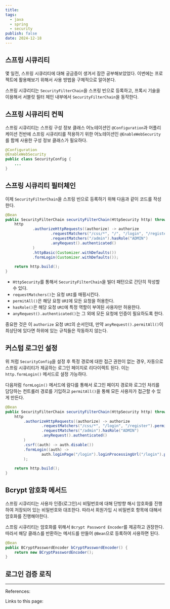 ```yaml
---
title: 
tags:
  - java
  - spring
  - security
publish: false
date: 2024-12-18
---
```

## 스프링 시큐리티
몇 일전, 스프링 시큐리티에 대해 궁금증이 생겨서 잠깐 공부해보았었다. 이번에는 프로젝트에 활용해보기 위해서 사용 방법을 구체적으로 알아본다. 

스프링 시큐리티는 `SecurityFilterChain`을 스프링 빈으로 등록하고, 프록시 기술을 이용해서 서블릿 필터 체인 내부에서 `SecurityFilterChain`을 동작한다.

## 스프링 시큐리티 컨픽
스프링 시큐리티는 스프링 구성 정보 클래스 어노테이션인 `@Configuration`과 어플리케이션 전반에 스프링 시큐리티를 적용하기 위한 어노테이션인 `@EnableWebSecurity`를 함께 사용한 구성 정보 클래스가 필요하다.

```java
@Configuration  
@EnableWebSecurity  
public class SecurityConfig {
	...
}
```

## 스프링 시큐리티 필터체인
이제 `SecurityFilterChain`을 스프링 빈으로 등록하기 위해 다음과 같이 코드를 작성한다.

```java
@Bean  
public SecurityFilterChain securityFilterChain(HttpSecurity http) throws Exception {  
    http  
            .authorizeHttpRequests((authorize) -> authorize  
                    .requestMatchers("/css/*", "/", "/login", "/register").permitAll()
					.requestMatchers("/admin").hasRole("ADMIN")  
					.anyRequest().authenticated()
            )  
            .httpBasic(Customizer.withDefaults())  
            .formLogin(Customizer.withDefaults());
  
    return http.build();  
}
```

- `HttpSecurity`를 통해서 `SecurityFilterChain`을 빌더 패턴으로 간단히 작성할 수 있다.
- `requestMatchers()`는 요청 `URI`를 매핑시킨다.
- `permitAll()`은 해당 요청 `URI`에 모든 요청을 허용한다.
- `hasRole()`은 해당 요청 `URI`에 특정 역할이 부여된 사용자만 허용한다.
- `anyRequest().authenticated()`는 그 외에 모든 요청에 인증이 필요하도록 한다.

중요한 것은 이 `authorize` 요청 `URI`의 순서인데, 만약 `anyRequest().permitAll()`이 최상단에 있다면 하위에 있는 규칙들은 작동하지 않는다.

## 커스텀 로그인 설정
위 처럼 `SecurityConfig`을 설정 후 특정 경로에 대한 접근 권한이 없는 경우, 자동으로 스프링 시큐리티가 제공하는 로그인 페이지로 리다이렉트 된다. 이는 `http.formLogin()` 메서드로 설정 가능하다.

다음처럼 `formLogin()` 메서드에 람다를 통해서 로그인 페이지 경로와 로그인 처리를 담당하는 컨트롤러 경로를 기입하고 `permitAll()`을 통해 모든 사용자가 접근할 수 있게 만든다.

```java
@Bean  
public SecurityFilterChain securityFilterChain(HttpSecurity http) throws Exception {  
    http  
        .authorizeHttpRequests((authorize) -> authorize  
                .requestMatchers("/css/*", "/login", "/register").permitAll()  
                .requestMatchers("/admin").hasRole("ADMIN")  
                .anyRequest().authenticated()  
        )  
        .csrf((auth) -> auth.disable())  
        .formLogin((auth) ->  
                auth.loginPage("/login").loginProcessingUrl("/login").permitAll()  
        );
  
    return http.build();  
}
```

## Bcrypt 암호화 메서드
스프링 시큐리티는 사용자 인증(로그인)시 비밀번호에 대해 단방향 해시 암호화를 진행하여 저장되어 있는 비밀번호와 대조한다. 따라서 회원가입 시 비밀번호 항목에 대해서 암호화를 진행해야한다. 

스프링 시큐리티는 암호화를 위해서 `Bcrypt Password Encoder`를 제공하고 권장한다. 따라서 해당 클래스를 반환하는 메서드를 만들어 `@Bean`으로 등록하여 사용하면 된다.

```java
@Bean  
public BCryptPasswordEncoder bCryptPasswordEncoder() {  
    return new BCryptPasswordEncoder();  
}
```

## 로그인 검증 로직


---
References: 

Links to this page: 
